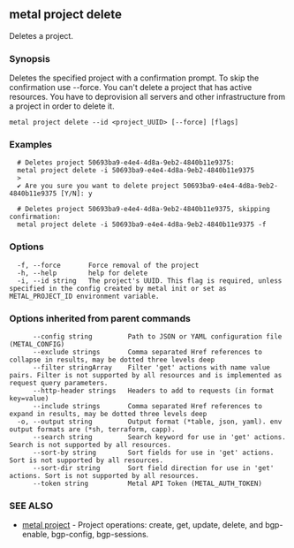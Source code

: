 ## metal project delete

Deletes a project.

### Synopsis

Deletes the specified project with a confirmation prompt. To skip the confirmation use --force. You can't delete a project that has active resources. You have to deprovision all servers and other infrastructure from a project in order to delete it.

```
metal project delete --id <project_UUID> [--force] [flags]
```

### Examples

```
  # Deletes project 50693ba9-e4e4-4d8a-9eb2-4840b11e9375:
  metal project delete -i 50693ba9-e4e4-4d8a-9eb2-4840b11e9375
  >
  ✔ Are you sure you want to delete project 50693ba9-e4e4-4d8a-9eb2-4840b11e9375 [Y/N]: y
  
  # Deletes project 50693ba9-e4e4-4d8a-9eb2-4840b11e9375, skipping confirmation:
  metal project delete -i 50693ba9-e4e4-4d8a-9eb2-4840b11e9375 -f
```

### Options

```
  -f, --force       Force removal of the project
  -h, --help        help for delete
  -i, --id string   The project's UUID. This flag is required, unless specified in the config created by metal init or set as METAL_PROJECT_ID environment variable.
```

### Options inherited from parent commands

```
      --config string         Path to JSON or YAML configuration file (METAL_CONFIG)
      --exclude strings       Comma separated Href references to collapse in results, may be dotted three levels deep
      --filter stringArray    Filter 'get' actions with name value pairs. Filter is not supported by all resources and is implemented as request query parameters.
      --http-header strings   Headers to add to requests (in format key=value)
      --include strings       Comma separated Href references to expand in results, may be dotted three levels deep
  -o, --output string         Output format (*table, json, yaml). env output formats are (*sh, terraform, capp).
      --search string         Search keyword for use in 'get' actions. Search is not supported by all resources.
      --sort-by string        Sort fields for use in 'get' actions. Sort is not supported by all resources.
      --sort-dir string       Sort field direction for use in 'get' actions. Sort is not supported by all resources.
      --token string          Metal API Token (METAL_AUTH_TOKEN)
```

### SEE ALSO

* [metal project](metal_project.md)	 - Project operations: create, get, update, delete, and bgp-enable, bgp-config, bgp-sessions.

